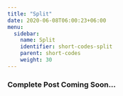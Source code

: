 ```yaml
---
title: "Split"
date: 2020-06-08T06:00:23+06:00
menu:
  sidebar:
    name: Split
    identifier: short-codes-split
    parent: short-codes
    weight: 30
---
```


### Complete Post Coming Soon...
